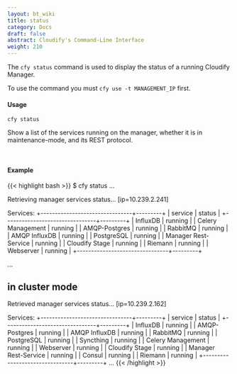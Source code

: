 ```yaml
---
layout: bt_wiki
title: status
category: Docs
draft: false
abstract: Cloudify's Command-Line Interface
weight: 210
---
```


The `cfy status` command is used to display the status of a running Cloudify Manager.

To use the command you must `cfy use -t MANAGEMENT_IP` first.


#### Usage
`cfy status`

Show a list of the services running on the manager, whether it is in maintenance-mode, and its REST protocol. 


&nbsp;
#### Example

{{< highlight  bash  >}}
$ cfy status
...

Retrieving manager services status... [ip=10.239.2.241]

Services:
+--------------------------------+---------+
|            service             |  status |
+--------------------------------+---------+
| InfluxDB                       | running |
| Celery Management              | running |
| AMQP-Postgres                  | running |
| RabbitMQ                       | running |
| AMQP InfluxDB                  | running |
| PostgreSQL                     | running |
| Manager Rest-Service           | running |
| Cloudify Stage                 | running |
| Riemann                        | running |
| Webserver                      | running |
+--------------------------------+---------+

...

## in cluster mode

Retrieved manager services status... [ip=10.239.2.162]

Services:
+--------------------------------+---------+
|            service             |  status |
+--------------------------------+---------+
| InfluxDB                       | running |
| AMQP-Postgres                  | running |
| AMQP InfluxDB                  | running |
| RabbitMQ                       | running |
| PostgreSQL                     | running |
| Syncthing                      | running |
| Celery Management              | running |
| Webserver                      | running |
| Cloudify Stage                 | running |
| Manager Rest-Service           | running |
| Consul                         | running |
| Riemann                        | running |
+--------------------------------+---------+
...
{{< /highlight >}}
